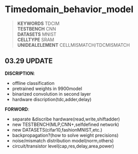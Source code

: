 # Timedomain_behavior_model 

>**KEYWORDS**  TDCIM  
**TESTBENCH**  CNN  
**DATASETS**  MNIST  
**CELLTYPE**  SRAM  
**UNIDEALELEMENT**  CELLMISMATCH/TDCMISMATCH  



**03.29 UPDATE**  
--
**DISCRIPTION**:  
* offline classification  
* pretrained weights in 9900model
* binarized convolution in second layer 
* hardware discription(tdc,adder,delay)

**FORWORD**:
* separate &discribe hardware(read,write,shiftadder)
* new TESTBENCH(MLP,CNN+,selfdefined network)
* new DATASETS(cifar10,fashionMNIST,etc.)
* backpropagation?(how to solve weight precisions)
* noise/mismatch distribution model(norm,others)
* circuit/transistor level(cap,res,delay,area,power)

